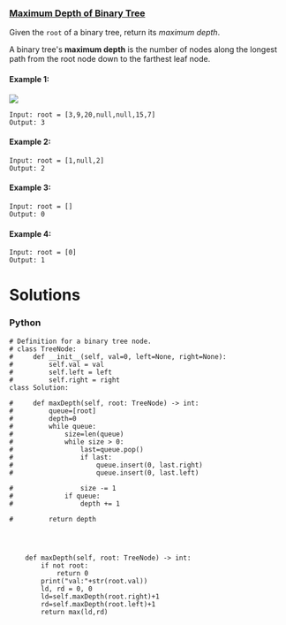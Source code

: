 ### [Maximum Depth of Binary Tree](https://leetcode.com/problems/maximum-depth-of-binary-tree/) <br>

Given the `root` of a binary tree, return its *maximum depth*.

A binary tree's **maximum depth** is the number of nodes along the longest path from the root node down to the farthest leaf node.


#### Example 1:
<img src="../../../../images/104tmp-tree.jpg">

```
Input: root = [3,9,20,null,null,15,7]
Output: 3

```

#### Example 2:

```
Input: root = [1,null,2]
Output: 2

```


#### Example 3:

```
Input: root = []
Output: 0

```


#### Example 4:

```
Input: root = [0]
Output: 1

```


# Solutions

### Python
```
# Definition for a binary tree node.
# class TreeNode:
#     def __init__(self, val=0, left=None, right=None):
#         self.val = val
#         self.left = left
#         self.right = right
class Solution:
    
#     def maxDepth(self, root: TreeNode) -> int:
#         queue=[root]
#         depth=0
#         while queue:
#             size=len(queue)
#             while size > 0:
#                 last=queue.pop()
#                 if last:
#                     queue.insert(0, last.right)
#                     queue.insert(0, last.left)

#                 size -= 1
#             if queue:
#                 depth += 1
            
#         return depth
     
    
        
    
    def maxDepth(self, root: TreeNode) -> int: 
        if not root:
            return 0
        print("val:"+str(root.val))
        ld, rd = 0, 0
        ld=self.maxDepth(root.right)+1
        rd=self.maxDepth(root.left)+1
        return max(ld,rd)

```
